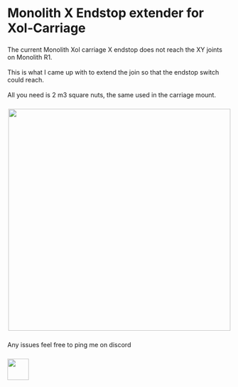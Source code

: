 <h1 align="left">Monolith X Endstop extender for Xol-Carriage</h1>

###

<p align="left">The current Monolith Xol carriage X endstop does not reach the XY joints on Monolith R1. <br><br>This is what I came up with to extend the join so that the endstop switch could reach.<br><br>All you need is 2 m3 square nuts, the same used in the carriage mount.</p>

###

<div align="center">
  <img height="500" src="https://github.com/Weskus0203/Images/blob/main/MonolithEndstop.png"  />
</div>

###

<p align="left">Any issues feel free to ping me on discord</p>

###

[<img src="https://github.com/Weskus0203/Images/blob/main/discord.png" width="48">](https://discordapp.com/users/360564967382056961)

###